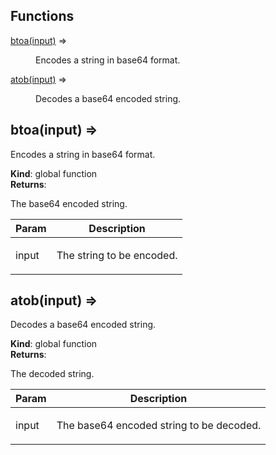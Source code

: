 ## Functions

<dl>
<dt><a href="#btoa">btoa(input)</a> ⇒</dt>
<dd><p>Encodes a string in base64 format.</p></dd>
<dt><a href="#atob">atob(input)</a> ⇒</dt>
<dd><p>Decodes a base64 encoded string.</p></dd>
</dl>

<a name="btoa"></a>

## btoa(input) ⇒
<p>Encodes a string in base64 format.</p>

**Kind**: global function  
**Returns**: <p>The base64 encoded string.</p>  

| Param | Description |
| --- | --- |
| input | <p>The string to be encoded.</p> |

<a name="atob"></a>

## atob(input) ⇒
<p>Decodes a base64 encoded string.</p>

**Kind**: global function  
**Returns**: <p>The decoded string.</p>  

| Param | Description |
| --- | --- |
| input | <p>The base64 encoded string to be decoded.</p> |

